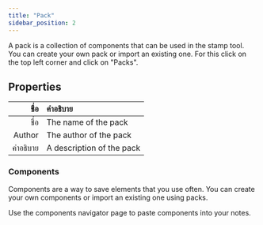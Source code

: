 ```yaml
---
title: "Pack"
sidebar_position: 2
---
```


A pack is a collection of components that can be used in the stamp tool. You can create your own pack or import an existing one. For this click on the top left corner and click on "Packs".

## Properties

|     ชื่อ | คำอธิบาย                  |
| --------:|:------------------------- |
|     ชื่อ | The name of the pack      |
|   Author | The author of the pack    |
| คำอธิบาย | A description of the pack |

### Components

Components are a way to save elements that you use often. You can create your own components or import an existing one using packs.

Use the components navigator page to paste components into your notes.
